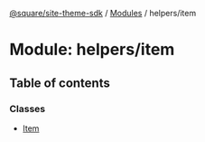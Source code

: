 [@square/site-theme-sdk](../GettingStarted.md) / [Modules](../modules.md) / helpers/item

# Module: helpers/item

## Table of contents

### Classes

- [Item](../classes/helpers_item.Item.md)
